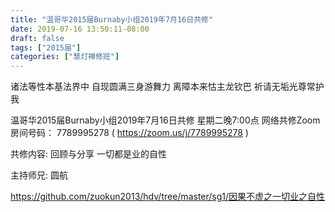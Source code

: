 ```yaml
---
title: "温哥华2015届Burnaby小组2019年7月16日共修"
date: 2019-07-16 13:50:11-08:00
draft: false
tags: ["2015届"]
categories: ["慧灯禅修班"]
---
```

诸法等性本基法界中 自现圆满三身游舞力
离障本来怙主龙钦巴 祈请无垢光尊常护我

温哥华2015届Burnaby小组2019年7月16日共修
星期二晚7:00点
网络共修Zoom房间号码： 7789995278 ( https://zoom.us/j/7789995278 )

共修内容:
回顾与分享
一切都是业的自性

主持师兄: 圆航

https://github.com/zuokun2013/hdv/tree/master/sg1/因果不虚之一切业之自性
